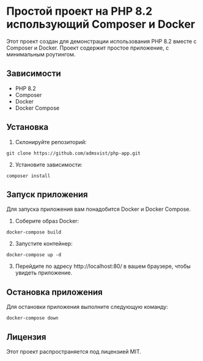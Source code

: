 # Простой проект на PHP 8.2 использующий Composer и Docker

Этот проект создан для демонстрации использования PHP 8.2 вместе с Composer и Docker. Проект содержит простое
приложение, с минимальным роутингом.

## Зависимости

* PHP 8.2
* Composer
* Docker
* Docker Compose

## Установка

1. Склонируйте репозиторий:

```
git clone https://github.com/admsvist/php-app.git
```

2. Установите зависимости:

```
composer install
```

## Запуск приложения

Для запуска приложения вам понадобится Docker и Docker Compose.

1. Соберите образ Docker:

```
docker-compose build
```

2. Запустите контейнер:

```
docker-compose up -d
```

3. Перейдите по адресу http://localhost:80/ в вашем браузере, чтобы увидеть приложение.

## Остановка приложения

Для остановки приложения выполните следующую команду:

```
docker-compose down
```

## Лицензия

Этот проект распространяется под лицензией MIT.